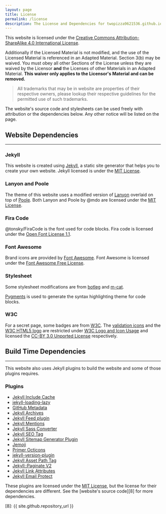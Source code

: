 ```yaml
---
layout: page
title: License
permalink: /license
description: The License and Dependencies for twopizza9621536.github.io.
---
```


This website is licensed under the
[Creative Commons Attribution-ShareAlike 4.0 International License][1].

Additionally if the Licensed Material is not modified, and the use of the
Licensed Material is referenced in an Adapted Material. Section 3(b) may be
waived. You must obey all other Sections of the License unless they are waived
by the Licensor **and** the Licenses of other Materials in an Adapted Material.
**This waiver only applies to the Licensor's Material and can be removed.**

> All trademarks that may be in website are properties of their respective
> owners, please lookup their respective guidelines for the permitted use of
> such trademarks.

The website's source code and stylesheets can be used freely with attribution
or the dependencies below. Any other notice will be listed on the page.

## Website Dependencies

---

### Jekyll

This website is created using [Jekyll][2], a static site generator that helps
you to create your own website. Jekyll licensed is under the [MIT License][3].

### Lanyon and Poole

The theme of this website uses a modified version of
[Lanyon](https://lanyon.getpoole.com/) overlaid on top of
[Poole](https://getpoole.com/). Both Lanyon and Poole by @mdo are licensed
under the [MIT License][3].

### Fira Code

@tonsky/FiraCode is the font used for code blocks. Fira code is licensed under
the [Open Font License 1.1][4].

### Font Awesome

Brand icons are provided by [Font Awesome](https://fontawesome.com). Font
Awesome is licensed under the [Font Awesome Free License][5].

### Stylesheet

Some stylesheet modifications are from
[botleg](https://botleg.com/stories/line-numbers-in-jekyll-code-blocks/) and
[m-cat](https://www.bytedude.com/jekyll-syntax-highlighting-and-line-numbers).

[Pygments](https://pygments.org) is used to generate the syntax highlighting
theme for code blocks.

### W3C

For a secret page, some badges are from [W3C](https://w3.org). The
[validation icons](https://www.w3.org/QA/Tools/Icons) and the
[W3C HTML5 logo](https://www.w3.org/html/logo/index.html) are restricted under
[W3C Logo and Icon Usage][6] and licensed the [CC-BY 3.0 Unported License][7]
respectively.

## Build Time Dependencies

---

This website also uses Jekyll plugins to build the website and some of those
plugins requires.

### Plugins

* [Jekyll Include Cache](https://github.com/benbalter/jekyll-include-cache)
* [jekyll-loading-lazy](https://github.com/gildesmarais/jekyll-loading-lazy)
* [GitHub Metadata](https://github.com/jekyll/github-metadata)
* [Jekyll Archives](https://github.com/jekyll/jekyll-archives)
* [Jekyll Feed plugin](https://github.com/jekyll/jekyll-feed)
* [Jekyll Mentions](https://github.com/jekyll/jekyll-mentions)
* [Jekyll Sass Converter](https://github.com/jekyll/jekyll-sass-converter)
* [Jekyll SEO Tag](https://github.com/jekyll/jekyll-seo-tag)
* [Jekyll Sitemap Generator Plugin](https://github.com/jekyll/jekyll-sitemap)
* [Jemoji](https://github.com/jekyll/jemoji)
* [Primer Octicons](https://github.com/primer/octicons)
* [jekyll-version-plugin](https://github.com/rob-murray/jekyll-version-plugin)
* [Jekyll Asset Path Tag](https://github.com/samrayner/jekyll-asset-path-plugin)
* [Jekyll::Paginate V2](https://github.com/sverrirs/jekyll-paginate-v2)
* [Jekyll Link Attributes](https://github.com/twinsunllc/jekyll-link-attributes)
* [Jekyll Email Protect](https://github.com/vwochnik/jekyll-email-protect)

These plugins are licensed under the [MIT License][3], but the license for their
dependencies are different. See the [website's source code][8] for more
dependencies.

[1]: https://creativecommons.org/licenses/by-sa/4.0/
[2]: https://jekyllrb.com
[3]: https://mit-license.org
[4]: https://scripts.sil.org/cms/scripts/page.php?item_id=OFL_web
[5]: https://fontawesome.com/license/free
[6]: https://www.w3.org/Consortium/Legal/logo-usage-20000308
[7]: http://creativecommons.org/licenses/by/3.0/
[8]: {{ site.github.repository_url }}
